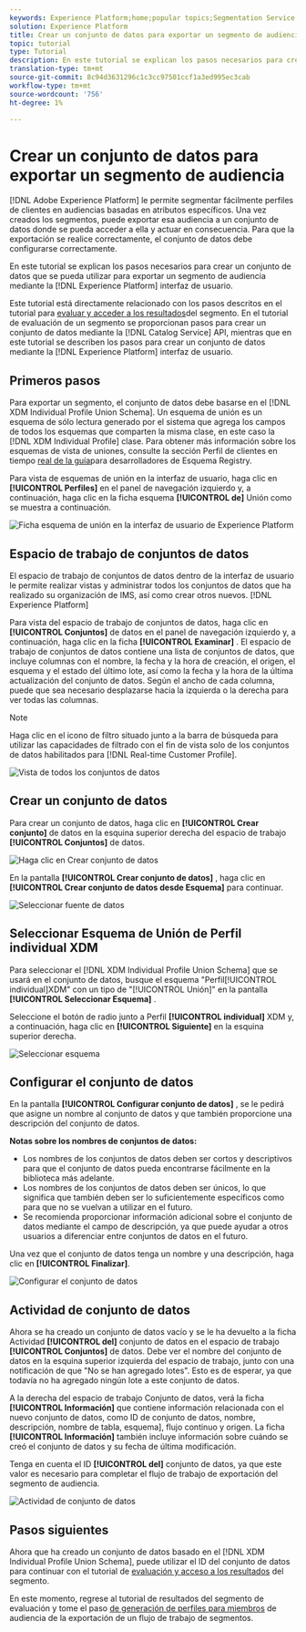 ```yaml
---
keywords: Experience Platform;home;popular topics;Segmentation Service;segmentation;Segmentation;create a dataset;export audience segment;export segment;
solution: Experience Platform
title: Crear un conjunto de datos para exportar un segmento de audiencia
topic: tutorial
type: Tutorial
description: En este tutorial se explican los pasos necesarios para crear un conjunto de datos que pueda utilizarse para exportar un segmento de audiencia mediante la interfaz de usuario del Experience Platform.
translation-type: tm+mt
source-git-commit: 8c94d3631296c1c3cc97501ccf1a3ed995ec3cab
workflow-type: tm+mt
source-wordcount: '756'
ht-degree: 1%

---
```



# Crear un conjunto de datos para exportar un segmento de audiencia

[!DNL Adobe Experience Platform] le permite segmentar fácilmente perfiles de clientes en audiencias basadas en atributos específicos. Una vez creados los segmentos, puede exportar esa audiencia a un conjunto de datos donde se pueda acceder a ella y actuar en consecuencia. Para que la exportación se realice correctamente, el conjunto de datos debe configurarse correctamente.

En este tutorial se explican los pasos necesarios para crear un conjunto de datos que se pueda utilizar para exportar un segmento de audiencia mediante la [!DNL Experience Platform] interfaz de usuario.

Este tutorial está directamente relacionado con los pasos descritos en el tutorial para [evaluar y acceder a los resultados](./evaluate-a-segment.md)del segmento. En el tutorial de evaluación de un segmento se proporcionan pasos para crear un conjunto de datos mediante la [!DNL Catalog Service] API, mientras que en este tutorial se describen los pasos para crear un conjunto de datos mediante la [!DNL Experience Platform] interfaz de usuario.

## Primeros pasos

Para exportar un segmento, el conjunto de datos debe basarse en el [!DNL XDM Individual Profile Union Schema]. Un esquema de unión es un esquema de sólo lectura generado por el sistema que agrega los campos de todos los esquemas que comparten la misma clase, en este caso la [!DNL XDM Individual Profile] clase. Para obtener más información sobre los esquemas de vista de uniones, consulte la sección Perfil de clientes en tiempo [real de la guía](../../xdm/schema/composition.md#union)para desarrolladores de Esquema Registry.

Para vista de esquemas de unión en la interfaz de usuario, haga clic en **[!UICONTROL Perfiles]** en el panel de navegación izquierdo y, a continuación, haga clic en la ficha esquema **[!UICONTROL de]** Unión como se muestra a continuación.

![Ficha esquema de unión en la interfaz de usuario de Experience Platform](../images/tutorials/segment-export-dataset/union-schema-ui.png)


## Espacio de trabajo de conjuntos de datos

El espacio de trabajo de conjuntos de datos dentro de la interfaz de usuario le permite realizar vistas y administrar todos los conjuntos de datos que ha realizado su organización de IMS, así como crear otros nuevos. [!DNL Experience Platform]

Para vista del espacio de trabajo de conjuntos de datos, haga clic en **[!UICONTROL Conjuntos]** de datos en el panel de navegación izquierdo y, a continuación, haga clic en la ficha **[!UICONTROL Examinar]** . El espacio de trabajo de conjuntos de datos contiene una lista de conjuntos de datos, que incluye columnas con el nombre, la fecha y la hora de creación, el origen, el esquema y el estado del último lote, así como la fecha y la hora de la última actualización del conjunto de datos. Según el ancho de cada columna, puede que sea necesario desplazarse hacia la izquierda o la derecha para ver todas las columnas.

>[!NOTE]
>
>Haga clic en el icono de filtro situado junto a la barra de búsqueda para utilizar las capacidades de filtrado con el fin de vista solo de los conjuntos de datos habilitados para [!DNL Real-time Customer Profile].

![Vista de todos los conjuntos de datos](../images/tutorials/segment-export-dataset/datasets-workspace.png)

## Crear un conjunto de datos

Para crear un conjunto de datos, haga clic en **[!UICONTROL Crear conjunto]** de datos en la esquina superior derecha del espacio de trabajo **[!UICONTROL Conjuntos]** de datos.

![Haga clic en Crear conjunto de datos](../images/tutorials/segment-export-dataset/dataset-click-create.png)

En la pantalla **[!UICONTROL Crear conjunto de datos]** , haga clic en **[!UICONTROL Crear conjunto de datos desde Esquema]** para continuar.

![Seleccionar fuente de datos](../images/tutorials/segment-export-dataset/create-dataset.png)

## Seleccionar Esquema de Unión de Perfil individual XDM

Para seleccionar el [!DNL XDM Individual Profile Union Schema] que se usará en el conjunto de datos, busque el esquema &quot;Perfil[!UICONTROL individual]XDM&quot; con un tipo de &quot;[!UICONTROL Unión]&quot; en la pantalla **[!UICONTROL Seleccionar Esquema]** .

Seleccione el botón de radio junto a Perfil **[!UICONTROL individual]** XDM y, a continuación, haga clic en **[!UICONTROL Siguiente]** en la esquina superior derecha.

![Seleccionar esquema](../images/tutorials/segment-export-dataset/select-schema.png)

## Configurar el conjunto de datos

En la pantalla **[!UICONTROL Configurar conjunto de datos]** , se le pedirá que asigne un nombre al conjunto de datos y que también proporcione una descripción del conjunto de datos.

**Notas sobre los nombres de conjuntos de datos:**
- Los nombres de los conjuntos de datos deben ser cortos y descriptivos para que el conjunto de datos pueda encontrarse fácilmente en la biblioteca más adelante.
- Los nombres de los conjuntos de datos deben ser únicos, lo que significa que también deben ser lo suficientemente específicos como para que no se vuelvan a utilizar en el futuro.
- Se recomienda proporcionar información adicional sobre el conjunto de datos mediante el campo de descripción, ya que puede ayudar a otros usuarios a diferenciar entre conjuntos de datos en el futuro.

Una vez que el conjunto de datos tenga un nombre y una descripción, haga clic en **[!UICONTROL Finalizar]**.

![Configurar el conjunto de datos](../images/tutorials/segment-export-dataset/configure-dataset.png)

## Actividad de conjunto de datos

Ahora se ha creado un conjunto de datos vacío y se le ha devuelto a la ficha Actividad **[!UICONTROL del]** conjunto de datos en el espacio de trabajo **[!UICONTROL Conjuntos]** de datos. Debe ver el nombre del conjunto de datos en la esquina superior izquierda del espacio de trabajo, junto con una notificación de que &quot;No se han agregado lotes&quot;. Esto es de esperar, ya que todavía no ha agregado ningún lote a este conjunto de datos.

A la derecha del espacio de trabajo Conjunto de datos, verá la ficha **[!UICONTROL Información]** que contiene información relacionada con el nuevo conjunto de datos, como ID de conjunto de datos, nombre, descripción, nombre de tabla, esquema], flujo continuo y origen. La ficha **[!UICONTROL Información]** también incluye información sobre cuándo se creó el conjunto de datos y su fecha de última modificación.

Tenga en cuenta el ID **[!UICONTROL del]** conjunto de datos, ya que este valor es necesario para completar el flujo de trabajo de exportación del segmento de audiencia.

![Actividad de conjunto de datos](../images/tutorials/segment-export-dataset/dataset-activity.png)

## Pasos siguientes

Ahora que ha creado un conjunto de datos basado en el [!DNL XDM Individual Profile Union Schema], puede utilizar el ID del conjunto de datos para continuar con el tutorial de [evaluación y acceso a los resultados](./evaluate-a-segment.md) del segmento.

En este momento, regrese al tutorial de resultados del segmento de evaluación y tome el paso [de generación de perfiles para miembros](./evaluate-a-segment.md#generate-profiles) de audiencia de la exportación de un flujo de trabajo de segmentos.
